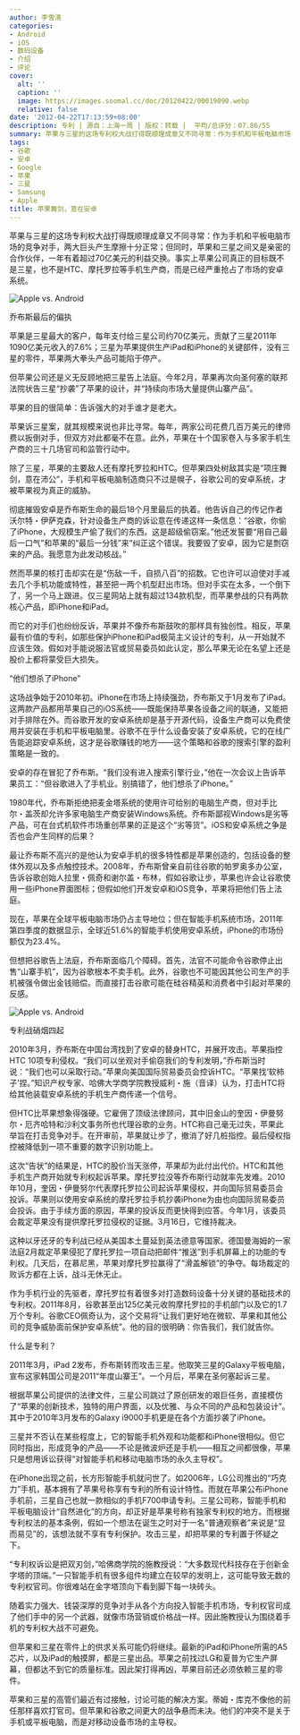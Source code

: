 ```yaml
---
author: 李雪清
categories:
- Android
- iOS
- 数码设备
- 介绍
- 评论
cover:
  alt: ''
  caption: ''
  image: https://images.soomal.cc/doc/20120422/00019090.webp
  relative: false
date: '2012-04-22T17:13:59+08:00'
description: 专利 | 源自：上海一周 | 版权：转载 |  平均/总评分：07.86/55
summary: 苹果与三星的这场专利权大战打得既顺理成章又不同寻常：作为手机和平板电脑市场的竞争对手，两大巨头产生摩擦十分正常；但同时，苹果和三星之间又是亲密的合作伙伴，一年有着超过70亿美元的利益交换。事实上苹果公司真正的目标既不是三星，也不是HTC、摩托罗拉等手机生产商，而是已经严重抢占了市场的安卓系统……
tags:
- 谷歌
- 安卓
- Google
- 苹果
- 三星
- Samsung
- Apple
title: 苹果舞剑，意在安卓
---
```


苹果与三星的这场专利权大战打得既顺理成章又不同寻常：作为手机和平板电脑市场的竞争对手，两大巨头产生摩擦十分正常；但同时，苹果和三星之间又是亲密的合作伙伴，一年有着超过70亿美元的利益交换。事实上苹果公司真正的目标既不是三星，也不是HTC、摩托罗拉等手机生产商，而是已经严重抢占了市场的安卓系统。

![Apple vs. Android](https://images.soomal.cc/doc/20120422/00019090.webp)





乔布斯最后的偏执

苹果是三星最大的客户，每年支付给三星公司约70亿美元，贡献了三星2011年1090亿美元收入的7.6%；三星为苹果提供生产iPad和iPhone的关键部件，没有三星的零件，苹果两大拳头产品可能陷于停产。

但苹果公司还是义无反顾地把三星告上法庭。今年2月，苹果再次向圣何塞的联邦法院状告三星“抄袭”了苹果的设计，并“持续向市场大量提供山寨产品”。

苹果的目的很简单：告诉强大的对手谁才是老大。

苹果诉三星案，就其规模来说也非比寻常。每年，两家公司花费几百万美元的律师费以扳倒对手，但双方对此都毫不在意。此外，苹果在十个国家卷入与多家手机生产商的三十几场官司和监管行动中。

除了三星，苹果的主要敌人还有摩托罗拉和HTC。但苹果四处树敌其实是“项庄舞剑，意在沛公”，手机和平板电脑制造商只不过是幌子，谷歌公司的安卓系统，才被苹果视为真正的威胁。

彻底摧毁安卓是乔布斯生命的最后18个月里最后的执着。他告诉自己的传记作者沃尔特・伊萨克森，针对设备生产商的诉讼意在传递这样一条信息：“谷歌，你偷了iPhone，大规模生产偷了我们的东西。这是超级偷窃案。”他还发誓要“用自己最后一口气”和苹果的“最后一分钱”来“纠正这个错误。我要毁了安卓，因为它是剽窃来的产品。我愿意为此发动核战。”

然而苹果的核打击却实在是“伤敌一千，自损八百”的招数。它也许可以迫使对手减去几个手机功能或特性，甚至把一两个机型赶出市场。但对手实在太多，一个倒下了，另一个马上跟进。仅三星网站上就有超过134款机型，而苹果参战的只有两款核心产品，即iPhone和iPad。

而它的对手们也纷纷反诉，苹果并不像乔布斯鼓吹的那样具有独创性。相反，苹果最有价值的专利，如那些保护iPhone和iPad极简主义设计的专利，从一开始就不应该生效。假如对手能说服法官或贸易委员如此认定，那么苹果无论在名望上还是股价上都将蒙受巨大损失。

“他们想杀了iPhone”

这场战争始于2010年初。iPhone在市场上持续强劲，乔布斯又于1月发布了iPad。这两款产品都用苹果自己的iOS系统――既能保持苹果各设备之间的联通，又能把对手排除在外。而谷歌开发的安卓系统却是基于开源代码，设备生产商可以免费使用并安装在手机和平板电脑里。谷歌不在乎什么设备安装了安卓系统，它的在线广告能追踪安卓系统，这才是谷歌赚钱的地方――这个策略和谷歌的搜索引擎的盈利策略是一致的。

安卓的存在冒犯了乔布斯。“我们没有进入搜索引擎行业，”他在一次会议上告诉苹果员工：“但谷歌进入了手机业。别搞错了，他们想杀了iPhone。”

1980年代，乔布斯拒绝把麦金塔系统的使用许可给别的电脑生产商，但对手比尔・盖茨却允许多家电脑生产商安装Windows系统。乔布斯鄙视Windows是劣等产品，可在台式机软件市场重创苹果的正是这个“劣等货”。iOS和安卓系统之争是否也会产生同样的后果？

最让乔布斯不高兴的是他认为安卓手机的很多特性都是苹果创造的，包括设备的整体外观以及多点触控技术。2008年，乔布斯曾亲自前往谷歌的帕罗奥多办公室，告诉谷歌创始人拉里・佩奇和谢尔盖・布林，假如谷歌让步，苹果也许会让谷歌使用一些iPhone界面图标；但假如他们开发安卓和iOS竞争，苹果将把他们告上法庭。

现在，苹果在全球平板电脑市场仍占主导地位；但在智能手机系统市场，2011年第四季度的数据显示，全球近51.6%的智能手机使用安卓系统，iPhone的市场份额仅为23.4%。

但想把谷歌告上法庭，乔布斯面临几个障碍。首先，法官不可能命令谷歌停止出售“山寨手机”，因为谷歌根本不卖手机。此外，谷歌也不可能因其他公司生产的手机被强令做出金钱赔偿。而直接打击谷歌可能在硅谷精英和消费者中引起对苹果的反感。

![Apple vs. Android](https://images.soomal.cc/doc/20120422/00019089.webp)





专利战硝烟四起

2010年3月，乔布斯在中国台湾找到了安卓的替身HTC，并展开攻击。苹果指控HTC 10项专利侵权。“我们可以坐观对手偷窃我们的专利发明，”乔布斯当时说：“我们也可以采取行动。”苹果向美国国际贸易委员会控诉HTC。“苹果找‘软柿子’捏。”知识产权专家、哈佛大学商学院教授威利・施（音译）认为，打击HTC将给其他装载安卓系统的手机生产商传递一个信号。

但HTC比苹果想象得强硬。它雇佣了顶级法律顾问，其中旧金山的奎因・伊曼努尔・厄齐哈特和沙利文事务所也代理谷歌的业务。HTC称自己毫无过失，苹果此举旨在打击竞争对手。在开审前，苹果就让步了，撤消了好几桩指控。最后侵权指控被降低到一项不重要的数字识别功能上。

这次“告状”的结果是，HTC的股价当天涨停，苹果却为此付出代价。HTC和其他手机生产商开始就专利权起诉苹果。摩托罗拉没等乔布斯行动就率先发难。2010年10月，奎因・伊曼努尔代表摩托罗拉公司起诉苹果侵权，并向国际贸易委员会投诉。苹果则以使用安卓系统的摩托罗拉手机抄袭iPhone为由也向国际贸易委员会投诉。由于手续方面的原因，苹果的投诉反而更快得到应答。今年1月，该委员会裁定苹果没有提供摩托罗拉侵权的证据。3月16日，它维持裁决。

这种以牙还牙的专利战已经从美国本土蔓延到英法德意等国家。德国曼海姆的一家法庭2月裁定苹果侵犯了摩托罗拉一项自动把邮件“推送”到手机屏幕上的功能的专利权。几天后，在慕尼黑，苹果对摩托罗拉赢得了“滑盖解锁”的争夺。每场裁定的败诉方都在上诉，战斗无休无止。

作为手机行业的先驱者，摩托罗拉有着很多对打造数码设备十分关键的基础技术的专利权。2011年8月，谷歌甚至出125亿美元收购摩托罗拉的手机部门以及它的1.7万个专利。谷歌CEO佩奇认为，这个交易将“让我们更好地在微软、苹果和其他公司的竞争威胁面前保护安卓系统”。他的目的很明确：你告我们，我们就告你。

什么是专利？

2011年3月，iPad 2发布，乔布斯转而攻击三星。他取笑三星的Galaxy平板电脑，宣布这家韩国公司是2011“年度山寨王”。一个月后，苹果在圣何塞起诉三星。

根据苹果公司提供的法律文件，三星公司跳过了原创研发的艰巨任务，直接模仿了“苹果的创新技术，独特的用户界面，以及优雅、与众不同的产品和包装设计”。其中于2010年3月发布的Galaxy i9000手机更是在各个方面抄袭了iPhone。

三星并不否认在某些程度上，它的智能手机外观和功能都和iPhone很相似。但它同时指出，形成竞争的产品――不论是微波炉还是手机――相互之间都很像，苹果只是想用诉讼获得“对智能手机和移动电脑市场的永久主导权”。

在iPhone出现之前，长方形智能手机就问世了。如2006年，LG公司推出的“巧克力”手机，基本拥有了苹果号称享有专利的所有设计特性。而就在苹果公布iPhone手机前，三星自己也就一款相似的手机F700申请专利。三星公司称，智能手机和平板电脑设计“自然进化”的方向，却正好是苹果号称有独家专利权的地方。而根据专利权法的基本条例，假如一个想法在诞生之时对于一名“普通观察者”来说是“显而易见”的，该想法就不享有专利保护。攻击三星，却把苹果的专利置于怀疑之下。

“专利权诉讼是把双刃剑，”哈佛商学院的施教授说：“大多数现代科技存在于创新金字塔的顶端。”一只智能手机有很多组件均建立在较早的发明上，这可能导致无数的专利权官司。你很难站在金字塔顶向下看到脚下每一块砖头。

随着实力强大、钱袋深厚的竞争对手从各个方向投入智能手机市场，专利权官司成了他们手中的另一个武器，就像市场营销或价格战一样。因此施教授认为围绕着手机的专利权大战不可避免。

但苹果和三星在零件上的供求关系可能仍将继续。最新的iPad和iPhone所需的A5芯片，以及iPad的触摸屏，都是三星出品。苹果之前找过LG和夏普为它生产屏幕，但都达不到它的质量标准。因此架打得再凶，苹果目前还必须依赖三星的零件。

苹果和三星的高管们最近有过接触，讨论可能的解决方案。蒂姆・库克不像他的前任那样喜欢打官司。但苹果和谷歌之间更大的战争悬而未决。他们的冲突不是关于手机或平板电脑，而是对移动设备市场的主导权。